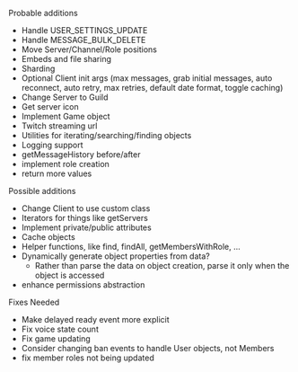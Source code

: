 Probable additions
- Handle USER_SETTINGS_UPDATE
- Handle MESSAGE_BULK_DELETE
- Move Server/Channel/Role positions
- Embeds and file sharing
- Sharding
- Optional Client init args (max messages, grab initial messages, auto reconnect, auto retry, max retries, default date format, toggle caching)
- Change Server to Guild
- Get server icon
- Implement Game object
- Twitch streaming url
- Utilities for iterating/searching/finding objects
- Logging support
- getMessageHistory before/after
- implement role creation
- return more values

Possible additions
- Change Client to use custom class
- Iterators for things like getServers
- Implement private/public attributes
- Cache objects
- Helper functions, like find, findAll, getMembersWithRole, ...
- Dynamically generate object properties from data?
  - Rather than parse the data on object creation, parse it only when the object is accessed
- enhance permissions abstraction

Fixes Needed
- Make delayed ready event more explicit
- Fix voice state count
- Fix game updating
- Consider changing ban events to handle User objects, not Members
- fix member roles not being updated
